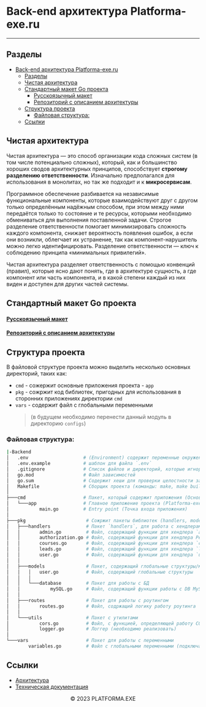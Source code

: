 # Back-end архитектура Platforma-exe.ru
<hr>

## Разделы
- [Back-end архитектура Platforma-exe.ru](#back-end-архитектура-platforma-exeru)
  - [Разделы](#разделы)
  - [Чистая архитектура](#чистая-архитектура)
  - [Стандартный макет Go проекта](#стандартный-макет-go-проекта)
      - [Русскоязычный макет](#русскоязычный-макет)
      - [Репозиторий с описанием архитектуры](#репозиторий-с-описанием-архитектуры)
  - [Структура проекта](#структура-проекта)
    - [Файловая структура:](#файловая-структура)
  - [Ссылки](#ссылки)

## Чистая архитектура

Чистая архитектура — это способ организации кода сложных систем (в том числе потенциально сложных), который, как и большинство хороших сводов архитектурных принципов, способствует **строгому разделению ответственности**. Изначально предполагался для использования в монолитах, но так же подходит и к **микросервисам**.

Программное обеспечение разбивается на независимые функциональные компоненты, которые взаимодействуют друг с другом только определённым надёжным способом, при этом между ними передаётся только то состояние и те ресурсы, которыми необходимо обмениваться для выполнения поставленной задачи. Строгое разделение ответственности помогает минимизировать сложность каждого компонента, снижает вероятность появления ошибок, а если они возникли, облегчает их устранение, так как компонент-нарушитель можно легко идентифицировать. Разделение ответственности — ключ к соблюдению принципа «минимальных привилегий».

Чистая архитектура разделяет ответственность с помощью конвенций (правил), которые ясно дают понять, где в архитектуре сущность, а где компонент или часть компонента, и в какой степени каждый из них виден и доступен для других частей системы.

## Стандартный макет Go проекта

#### [Русскоязычный макет](https://github.com/golang-standards/project-layout/blob/master/README_ru.md)

#### [Репозиторий с описанием архитектуры](https://github.com/golang-standards/project-layout)

## Структура проекта

В файловой структуре проекта можно выделить несколько основных директорий, таких как:

- `cmd` - сожержит основные приложения проекта - `app`
- `pkg` - сожржит код библиотек, пригодных для использования в сторонних приложениях директории `cmd` 
- `vars` - содержит файл с глобальными переменными 
  >(в будущем необходимо перенести данный модуль в директорию `configs`)

### Файловая структура:

```bash
|-Backend
│   .env                    # (Environment) содержит переменные окружения
│   .env.example            # шаблон для файла `.env`
│   .gitignore              # Список файлов и директорий, которые игнорирует GIT
│   go.mod                  # Файл зависимостей
│   go.sum                  # Содержит хеши для проверки целостности зависимостей
│   Makefile                # Сборщик проекта (команды: make, make build, make start)
│
├───cmd                     # Пакет, который содержит приложения (Основное приложение проекта + при надобности добавочные сторонние утилиты ((мониторинг, метрики и прочее))) 
│   └───app                 # Главное приложение проекта (Platforma-exe.ru back-end)
│           main.go         # Entry point (Точка входа приложения)
│
├───pkg                      # Сожржит пакеты библиотек (handlers, models, routes, utils)
│   ├───handlers             # Пакет `handlers`, для работа с хендлерами (обрабатывает запросы с клиента)
│   │       admin.go         # Файл, содержащий функции для хендлера `admin` (хендлер панели администратора)
│   │       authorization.go # Файл, содержащий функции для хендлера Регистрации и Авторизации
│   │       courses.go       # Файл, содержащий функции для хендлера `courses`
│   │       leads.go         # Файл, содержащий функции для хендлера `leads`
│   │       user.go          # Файл, содержащий функции для хендлера `users` (User ЛК)
│   │
│   ├───models               # Пакет, содержащий глобальные структуры/модели
│   │   │   user.go          # Файл, содержащий глобальные структуры 
│   │   │
│   │   └───database         # Пакет для работы с БД
│   │           mySQL.go     # Файл, содержащий функции работы с DB MySQL
│   │
│   ├───routes               # Пакет для работы с роутингом 
│   │       routes.go        # Файл, содржащий логику работу роутинга 
│   │
│   └───utils                # Пакет с утилитами
│           cors.go          # Файл, с функцией, определяющей работу CORSE
│           logger.go        # Логгер (необходимо реализовать)
│
└───vars                     # Пакет для работы с переменными
        variables.go         # Файл с глобальными переменными (подключает переменные окружения)
```

## Ссылки

- [Архитектура](../README.md)
- [Техническая документация](../../README.md)

<p align="center">&copy; 2023 PLATFORMA.EXE</p>